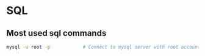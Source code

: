 # SQL

## Most used sql commands

```bash
mysql -u root -p            # Connect to mysql server with root account
```